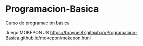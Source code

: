 # Programacion-Basica
Curso de programación básica

Juego MOKEPON JS
https://braynel87.github.io/Programacion-Basica.github.io/mokepon/mokepon.html
